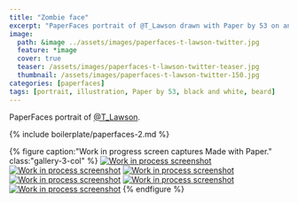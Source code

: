 ```yaml
---
title: "Zombie face"
excerpt: "PaperFaces portrait of @T_Lawson drawn with Paper by 53 on an iPad."
image: 
  path: &image ../assets/images/paperfaces-t-lawson-twitter.jpg 
  feature: *image
  cover: true
  teaser: /assets/images/paperfaces-t-lawson-twitter-teaser.jpg
  thumbnail: /assets/images/paperfaces-t-lawson-twitter-150.jpg
categories: [paperfaces]
tags: [portrait, illustration, Paper by 53, black and white, beard]
---
```


PaperFaces portrait of [@T_Lawson](https://twitter.com/T_Lawson).

{% include boilerplate/paperfaces-2.md %}

{% figure caption:"Work in progress screen captures Made with Paper." class:"gallery-3-col" %}
[![Work in process screenshot](/assets/images/paperfaces-t-lawson-process-1-600.jpg)](/assets/images/paperfaces-t-lawson-process-1-lg.jpg) [![Work in process screenshot](/assets/images/paperfaces-t-lawson-process-2-600.jpg)](/assets/images/paperfaces-t-lawson-process-2-lg.jpg) [![Work in process screenshot](/assets/images/paperfaces-t-lawson-process-3-600.jpg)](/assets/images/paperfaces-t-lawson-process-3-lg.jpg) [![Work in process screenshot](/assets/images/paperfaces-t-lawson-process-4-600.jpg)](/assets/images/paperfaces-t-lawson-process-4-lg.jpg) [![Work in process screenshot](/assets/images/paperfaces-t-lawson-process-4-600.jpg)](/assets/images/paperfaces-t-lawson-process-4-lg.jpg) [![Work in process screenshot](/assets/images/paperfaces-t-lawson-process-5-600.jpg)](/assets/images/paperfaces-t-lawson-process-5-lg.jpg)
{% endfigure %}
